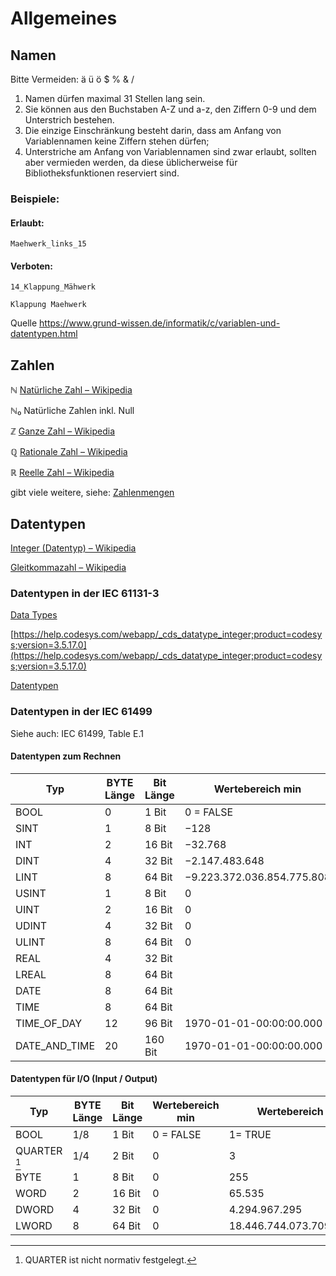 # Allgemeines

## Namen

Bitte Vermeiden: ä ü ö $ % & / 


1. Namen dürfen maximal 31 Stellen lang sein. 
2. Sie können aus den Buchstaben A-Z und a-z, den Ziffern 0-9 und dem Unterstrich bestehen.
3. Die einzige Einschränkung besteht darin, dass am Anfang von Variablennamen keine Ziffern stehen dürfen; 
4. Unterstriche am Anfang von Variablennamen sind zwar erlaubt, sollten aber vermieden werden, da diese üblicherweise für Bibliotheksfunktionen reserviert sind.


### Beispiele: 

#### Erlaubt: 

`Maehwerk_links_15`

#### Verboten: 

`14_Klappung_Mähwerk`

`Klappung Maehwerk`


Quelle <https://www.grund-wissen.de/informatik/c/variablen-und-datentypen.html>

## Zahlen

&#8469; [Natürliche Zahl – Wikipedia](https://de.wikipedia.org/wiki/Nat%C3%BCrliche_Zahl)

&#8469;₀ Natürliche Zahlen inkl. Null

&#8484; [Ganze Zahl – Wikipedia](https://de.wikipedia.org/wiki/Ganze_Zahl)

&#8474; [Rationale Zahl – Wikipedia](https://de.wikipedia.org/wiki/Rationale_Zahl)

&#8477; [Reelle Zahl – Wikipedia](https://de.wikipedia.org/wiki/Reelle_Zahl)

gibt viele weitere, siehe: [Zahlenmengen ](https://www.matheretter.de/wiki/mathe-zeichen#zahlenmengen)

## Datentypen

[Integer (Datentyp) – Wikipedia](https://de.wikipedia.org/wiki/Integer_(Datentyp))

[Gleitkommazahl – Wikipedia](https://de.wikipedia.org/wiki/Gleitkommazahl)

### Datentypen in der IEC 61131-3

[Data Types](https://help.codesys.com/webapp/_cds_struct_reference_datatypes;product=codesys;version=3.5.17.0)

[https://help.codesys.com/webapp/_cds_datatype_integer;product=codesys;version=3.5.17.0](https://help.codesys.com/webapp/_cds_datatype_integer;product=codesys;version=3.5.17.0)

[Datentypen](https://content.helpme-codesys.com/de/CODESYS%20Development%20System/_cds_reference_datatypes.html)



### Datentypen in der IEC 61499

Siehe auch: IEC 61499, Table E.1



#### Datentypen zum Rechnen

| Typ | BYTE Länge | Bit Länge | Wertebereich min | Wertebereich max |
| --- | --- | --- | --- | --- |
| BOOL | 0 | 1 Bit | 0 = FALSE | 1 = TRUE |
| SINT | 1 | 8 Bit | −128 | 127 |
| INT | 2 | 16 Bit | −32.768 | 32.767 |
| DINT | 4 | 32 Bit | −2.147.483.648 | 2.147.483.647 |
| LINT | 8 | 64 Bit | −9.223.372.036.854.775.808 | 9.223.372.036.854.775.807 |
| USINT | 1 | 8 Bit | 0 | 255 |
| UINT | 2 | 16 Bit | 0 | 65.535 |
| UDINT | 4 | 32 Bit | 0 | 4.294.967.295 |
| ULINT | 8 | 64 Bit | 0 | 18.446.744.073.709.551.615 |
| REAL | 4 | 32 Bit |   |   |
| LREAL | 8 | 64 Bit |   |   |
| DATE | 8 | 64 Bit |   |   |
| TIME | 8 | 64 Bit |   |   |
| TIME\_OF\_DAY | 12 | 96 Bit | 1970-01-01-00:00:00.000 |   |
| DATE\_AND\_TIME | 20 | 160 Bit | 1970-01-01-00:00:00.000 |   |


#### Datentypen für I/O (Input / Output)

| Typ | BYTE Länge | Bit Länge | Wertebereich min | Wertebereich max |
| --- | --- | --- | --- | --- |
| BOOL | 1/8 | 1 Bit | 0 = FALSE | 1= TRUE |
| QUARTER [^1] | 1/4 | 2 Bit | 0 | 3 |
| BYTE | 1 | 8 Bit | 0 | 255 |
| WORD | 2 | 16 Bit | 0 | 65.535 |
| DWORD | 4 | 32 Bit | 0 | 4.294.967.295 |
| LWORD | 8 | 64 Bit | 0 | 18.446.744.073.709.551.615 |


[^1]: QUARTER ist nicht normativ festgelegt.


